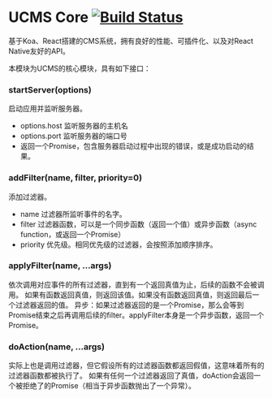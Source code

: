UCMS Core [![Build Status](https://travis-ci.org/ucms/ucms-core.svg?branch=master)](https://travis-ci.org/ucms/ucms-core)
===========

基于Koa、React搭建的CMS系统，拥有良好的性能、可插件化、以及对React Native友好的API。

本模块为UCMS的核心模块，具有如下接口：

### startServer(options)

启动应用并监听服务器。

* options.host 监听服务器的主机名
* options.port 监听服务器的端口号
* 返回一个Promise，包含服务器启动过程中出现的错误，或是成功启动的结果。

### addFilter(name, filter, priority=0)

添加过滤器。

* name      过滤器所监听事件的名字。
* filter    过滤器函数，可以是一个同步函数（返回一个值）或异步函数（async function，或返回一个Promise）
* priority  优先级。相同优先级的过滤器，会按照添加顺序排序。

### applyFilter(name, ...args)

依次调用对应事件的所有过滤器，直到有一个返回真值为止，后续的函数不会被调用。
如果有函数返回真值，则返回该值。如果没有函数返回真值，则返回最后一个过滤器返回的值。
异步：如果过滤器返回的是一个Promise，那么会等到Promise结束之后再调用后续的filter。applyFilter本身是一个异步函数，返回一个Promise。

### doAction(name, ...args)

实际上也是调用过滤器，但它假设所有的过滤器函数都返回假值，这意味着所有的过滤器函数都被执行了。
如果有任何一个过滤器返回了真值，doAction会返回一个被拒绝了的Promise（相当于异步函数抛出了一个异常）。

